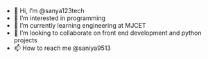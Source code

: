 - 👋 Hi, I’m @sanya123tech
- 👀 I’m interested in programming
- 🌱 I’m currently learning engineering at MJCET
- 💞️ I’m looking to collaborate on front end development and python projects
- 📫 How to reach me @saniya9513

<!---
sanya123tech/sanya123tech is a ✨ special ✨ repository because its `README.md` (this file) appears on your GitHub profile.
You can click the Preview link to take a look at your changes.
--->
